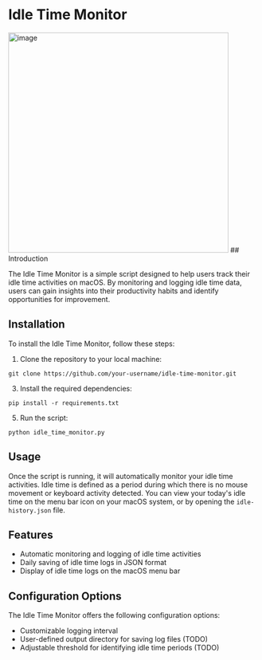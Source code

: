 # Idle Time Monitor
<img width="442" alt="image" src="https://github.com/Humayung/idle-time-monitor/assets/35966084/e7852658-b522-461e-b1f8-1c0be1984544">
## Introduction

The Idle Time Monitor is a simple script designed to help users track their idle time activities on macOS. By monitoring and logging idle time data, users can gain insights into their productivity habits and identify opportunities for improvement.

## Installation

To install the Idle Time Monitor, follow these steps:

1. Clone the repository to your local machine:
```
git clone https://github.com/your-username/idle-time-monitor.git
```

3. Install the required dependencies:
```
pip install -r requirements.txt
```

5. Run the script:
```
python idle_time_monitor.py
```


## Usage

Once the script is running, it will automatically monitor your idle time activities. Idle time is defined as a period during which there is no mouse movement or keyboard activity detected. You can view your today's idle time on the menu bar icon on your macOS system, or by opening the `idle-history.json` file.

## Features

- Automatic monitoring and logging of idle time activities
- Daily saving of idle time logs in JSON format
- Display of idle time logs on the macOS menu bar

## Configuration Options

The Idle Time Monitor offers the following configuration options:

- Customizable logging interval
- User-defined output directory for saving log files (TODO)
- Adjustable threshold for identifying idle time periods (TODO)
